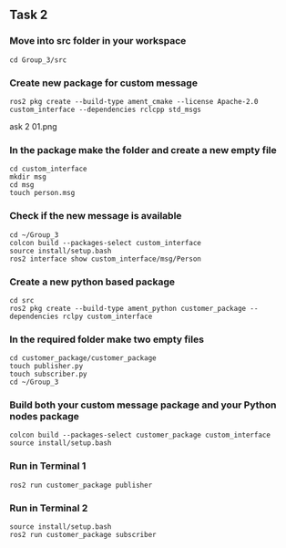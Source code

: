 ## Task 2

### Move into src folder in your workspace
```
cd Group_3/src
```

### Create new package for custom message
```
ros2 pkg create --build-type ament_cmake --license Apache-2.0 custom_interface --dependencies rclcpp std_msgs
```
ask 2 01.png
### In the package make the folder and create a new empty file
```
cd custom_interface
mkdir msg
cd msg
touch person.msg
```
### Check if the new message is available
```
cd ~/Group_3
colcon build --packages-select custom_interface
source install/setup.bash
ros2 interface show custom_interface/msg/Person
```
### Create a new python based package
```
cd src
ros2 pkg create --build-type ament_python customer_package --dependencies rclpy custom_interface
```
### In the required folder make two empty files
```
cd customer_package/customer_package
touch publisher.py
touch subscriber.py
cd ~/Group_3
```
### Build both your custom message package and your Python nodes package
```
colcon build --packages-select customer_package custom_interface
source install/setup.bash
```
### Run in Terminal 1
```
ros2 run customer_package publisher
```
### Run in Terminal 2
```
source install/setup.bash
ros2 run customer_package subscriber
```
